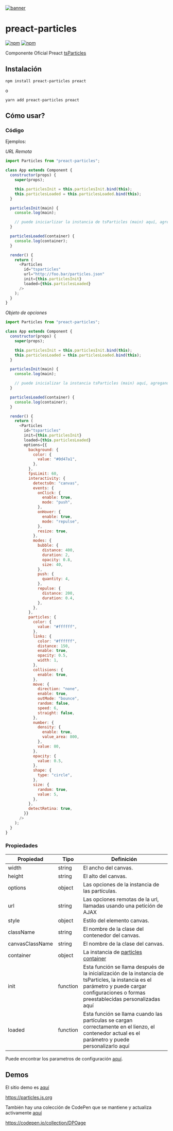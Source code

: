 [![banner](https://particles.js.org/images/banner2.png)](https://particles.js.org)

# preact-particles

[![npm](https://img.shields.io/npm/v/preact-particles)](https://www.npmjs.com/package/preact-particles) [![npm](https://img.shields.io/npm/dm/preact-particles)](https://www.npmjs.com/package/preact-particles)

Componente Oficial Preact [tsParticles](https://github.com/matteobruni/tsparticles)

## Instalación

```shell
npm install preact-particles preact
```

o

```shell
yarn add preact-particles preact
```

## Cómo usar?

### Código

Ejemplos:

_URL Remota_

```javascript
import Particles from "preact-particles";

class App extends Component {
  constructor(props) {
    super(props);

    this.particlesInit = this.particlesInit.bind(this);
    this.particlesLoaded = this.particlesLoaded.bind(this);
  }

  particlesInit(main) {
    console.log(main);

    // puede iniciarlizar la instancia de tsParticles (main) aquí, agregando formas personalizadas o ajustes preestablecidos
  }

  particlesLoaded(container) {
    console.log(container);
  }

  render() {
    return (
      <Particles
        id="tsparticles"
        url="http://foo.bar/particles.json"
        init={this.particlesInit}
        loaded={this.particlesLoaded}
      />
    );
  }
}
```

_Objeto de opciones_

```javascript
import Particles from "preact-particles";

class App extends Component {
  constructor(props) {
    super(props);

    this.particlesInit = this.particlesInit.bind(this);
    this.particlesLoaded = this.particlesLoaded.bind(this);
  }

  particlesInit(main) {
    console.log(main);

    // puede inicializar la instancia tsParticles (main) aquí, agregando formas personalizadas o ajustes preestablecidos
  }

  particlesLoaded(container) {
    console.log(container);
  }

  render() {
    return (
      <Particles
        id="tsparticles"
        init={this.particlesInit}
        loaded={this.particlesLoaded}
        options={{
          background: {
            color: {
              value: "#0d47a1",
            },
          },
          fpsLimit: 60,
          interactivity: {
            detectsOn: "canvas",
            events: {
              onClick: {
                enable: true,
                mode: "push",
              },
              onHover: {
                enable: true,
                mode: "repulse",
              },
              resize: true,
            },
            modes: {
              bubble: {
                distance: 400,
                duration: 2,
                opacity: 0.8,
                size: 40,
              },
              push: {
                quantity: 4,
              },
              repulse: {
                distance: 200,
                duration: 0.4,
              },
            },
          },
          particles: {
            color: {
              value: "#ffffff",
            },
            links: {
              color: "#ffffff",
              distance: 150,
              enable: true,
              opacity: 0.5,
              width: 1,
            },
            collisions: {
              enable: true,
            },
            move: {
              direction: "none",
              enable: true,
              outMode: "bounce",
              random: false,
              speed: 6,
              straight: false,
            },
            number: {
              density: {
                enable: true,
                value_area: 800,
              },
              value: 80,
            },
            opacity: {
              value: 0.5,
            },
            shape: {
              type: "circle",
            },
            size: {
              random: true,
              value: 5,
            },
          },
          detectRetina: true,
        }}
      />
    );
  }
}
```

### Propiedades

| Propiedad            | Tipo     | Definición                                                                                                                                          |
| --------------- | -------- | --------------------------------------------------------------------------------------------------------------------------------------------------- |
| width           | string   | El ancho del canvas.                                                                                                                            |
| height          | string   | El alto del canvas.                                                                                                                           |
| options         | object   | Las opciones de la instancia de las partículas.                                                                                                              |
| url             | string   | Las opciones remotas de la url, llamadas usando una petición de AJAX                                                                                                |
| style           | object   | Estilo del elemento canvas.                                                                                                                    |
| className       | string   | El nombre de la clase del contenedor del canvas.                                                                                                               |
| canvasClassName | string   | El nombre de la clase del canvas.                                                                                                                       |
| container       | object   | La instancia de [particles container](https://particles.js.org/docs/modules/_core_container_.html)                                              |
| init            | function | Esta función se llama después de la inicialización de la instancia de tsParticles, la instancia es el parámetro y puede cargar configuraciones o formas preestablecidas personalizadas aquí |
| loaded          | function | Esta función se llama cuando las partículas se cargan correctamente en el lienzo, el contenedor actual es el parámetro y puede personalizarlo aquí         |

Puede encontrar los parametros de configuración [aquí](https://particles.js.org).

## Demos

El sitio demo es [aquí](https://particles.js.org)

<https://particles.js.org>

También hay una colección de CodePen que se mantiene y actualiza activamente [aquí](https://codepen.io/collection/DPOage)

<https://codepen.io/collection/DPOage>

